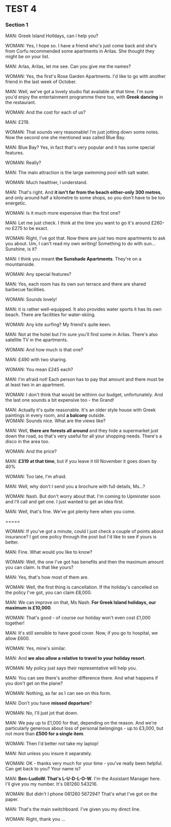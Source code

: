 TEST 4
=======

### Section 1 

MAN: Greek Island Holldays, can l help you?  

WOMAN: Yes, I hope so. I have a friend who's just come back and she's from Corfu recommended some apartments in Arilas. She thought they might be on your list.  

MAN: Arlas, Arilas, let me see. Can you give me the names?  

WOMAN: Yes, the first's Rose Garden Apartments. I'd like to go with another friend in the last week of October.  

MAN: Well, we've got a lovely studio flat available at that time. I'm sure you'd enjoy the entertainment programme there too, with **Greek dancing** in the restaurant. 

WOMAN: And the cost for each of us?  

MAN: £219.   

WOMAN: That sounds very reasonable! l'm just jotting down some notes. Now the second one she mentioned was called Blue Bay.  

MAN: Blue Bay? Yes, in fact that's very popular and it has some special features.  

WOMAN: Really?  

MAN: The main attraction is the large swimming pool with salt water.  

WOMAN: Much healthier, l understand. 

MAN: That's right. And **it isn't far from the beach either-only 300 metres**, and only around half a kilometre to some shops, so you don't have to be too energetic.   

WOMAN: Is it much more expensive than the first one?  

MAN: Let me just check. I think at the time you want to go it's around £260-no £275 to be exact. 

WOMAN: Right, I've got that. Now there are just two more apartments to ask you about. Um, I can't read my own writing! Something to do with sun... Sunshine, is it? 

MAN: I think you meant **the Sunshade Apartments**. They're on a mountainside.  

WOMAN: Any special features? 

MAN: Yes, each room has its own sun terrace and there are shared barbecue facilities.

WOMAN: Sounds lovely! 

MAN: it is rather well-equipped. It also provides water sports it has its own beach. There are facilities for water-skiing.

WOMAN: Any kite surfing? My friend's quite keen.

MAN: Not at the hotel but I'm sure you'll find some in Arilas. There's also satellite TV in the apartments.

WOMAN: And how much is that one? 

MAN: £490 with two sharing.

WOMAN: You mean £245 each? 

MAN: I'm afraid not! Each person has to pay that amount and there must be at least  two in an apartment.

WOMAN: I don't think that would be withinn our budget, unfortunately. And the last one sounds a bit expensive too - the Grand!    

MAN: Actually it's quite reasonable. It's an older style house with Greek paintings in every room, and **a balcony** outside.  
WOMAN: Sounds nice. What are the views like?  

MAN: Well, **there are forests all around** and they hide a supermarket just down the road, so that's very useful for all your shopping needs. There's a disco in the area too.  

WOMAN: And the price?  

MAN: **£319 at that time**, but if you leave it till November it goes down by 40% 

WOMAN: Too late, I'm afraid. 

MAN: Well, why don't I send you a brochure with full details, Ms...?  

WOMAN: Nash. But don't worry about that. I'm coming to Upminster soon and l'll call and get one. I just wanted to get an idea first.  

MAN: Well, that's fine. We've got plenty here when you come.  

=====  
  
WOMAN: If you've got a minute, could I just check a couple of points about insurance? I got one policy through the post but I'd like to see if yours is better.  

MAN: Fine. What would you like to know?  

WOMAN: Well, the one I've got has benefits and then the maximum amount you can claim. Is that like yours?  

MAN: Yes, that's how most of them are.  

WOMAN: Well, the first thing is cancellation. If the holiday's cancelled on the policy I've got, you can claim £8,000.  

MAN: We can improve on that, Ms Nash. **For Greek lsland holidays, our maximum is £10,000**.  

WOMAN: That's good - of course our holiday won't even cost £1,000 together!  

MAN: It's still sensible to have good cover. Now, if you go to hospital, we allow £600.  

WOMAN: Yes, mine's similar.  

MAN: And **we also allow a relative to travel to your holiday resort**.   

WOMAN: My policy just says their representative will help you.  

MAN: You can see there's another difference there. And what happens if you don't get on the plane?  

WOMAN: Nothing, as far as I can see on this form.  

MAN: Don't you have **missed departure**?  

WOMAN: No, I'll just jot that down.  

MAN: We pay up to £1,000 for that, depending on the reason. And we're particularly generous about loss of personal belongings - up to £3,000, but not more than **£500 for a single item**.  

WOMAN: Then I'd better not take my laptop!  

MAN: Not unless you insure it separately.  

WOMAN: OK - thanks very much for your time - you've really been helpful. Can get back to you? Your name is?  

MAN: **Ben-LudloW. That's L-U-D-L-O-W**. I'm the Assistant Manager here. I'll give you my number. It's 081260 543216.  

WOMAN: But didn't I phone 081260 567294? That's what I've got on the paper.  

MAN: That's the main switchboard. I've given you my direct line. 

WOMAN: Right, thank you ...  
